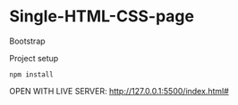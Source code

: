 # Single-HTML-CSS-page
Bootstrap 

Project setup
```
npm install
```

OPEN WITH LIVE SERVER:
http://127.0.0.1:5500/index.html#
